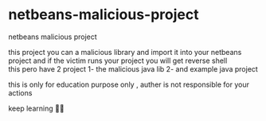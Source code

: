 # netbeans-malicious-project
netbeans malicious  project

this   project  you can  a malicious  library  and  import it  into  your  netbeans   project   and  if the   victim  runs  your project  you will  get  reverse  shell  
this  pero have   2 project 
1- the  malicious   java  lib
2- and   example java   project   

this is   only  for  education  purpose only  , auther is not  responsible for your actions 

keep  learning  💪🏻
